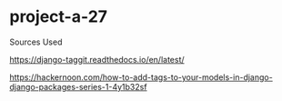 # project-a-27
Sources Used

https://django-taggit.readthedocs.io/en/latest/

https://hackernoon.com/how-to-add-tags-to-your-models-in-django-django-packages-series-1-4y1b32sf
